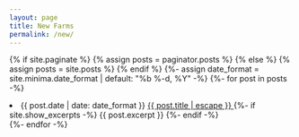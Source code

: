 ```yaml
---
layout: page
title: New Farms
permalink: /new/
---
```

  {% if site.paginate %}
    {% assign posts = paginator.posts %}
  {% else %}
    {% assign posts = site.posts %}
  {% endif %}
  {%- assign date_format = site.minima.date_format | default: "%b %-d, %Y" -%}
 {%- for post in posts -%}
      <li>
        <span class="post-meta">{{ post.date | date: date_format }}</span>
          <a class="post-link" href="{{ post.url | relative_url }}">
            {{ post.title | escape }}
          </a>
        {%- if site.show_excerpts -%}
          {{ post.excerpt }}
        {%- endif -%}
      </li>
      {%- endfor -%}